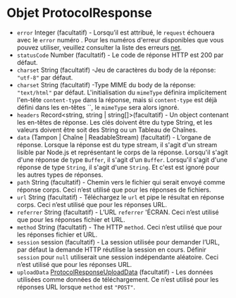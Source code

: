 # Objet ProtocolResponse

* `error` Integer (facultatif) - Lorsqu’il est attribué, le `request` échouera avec le `error` numéro . Pour les numéros d'erreur disponibles que vous pouvez utiliser, veuillez consulter la liste des erreurs [net][net-error].
* `statusCode` Number (facultatif) - Le code de réponse HTTP est 200 par défaut.
* `charset` String (facultatif) -Jeu de caractères du body de la réponse: `"utf-8"` par défaut.
* `charset` String (facultatif) -Type MIME du body de la réponse: `"text/html"` par défaut. L'initialisation du `mimeType` définira implicitement l'en-tête `content-type` dans la réponse, mais si `content-type` est déjà défini dans les en-têtes ``, le `mimeType` sera alors ignoré.
* `headers` Record<string, string | string[]>(facultatif) - Un object contenant les en-têtes de réponse. Les clés doivent être du type String, et les valeurs doivent être soit des String ou un Tableau de Chaînes.
* `data` (Tampon | Chaîne | ReadableStream) (facultatif) - L’organe de réponse. Lorsque la réponse est du type stream, il s'agit d'un stream lisible par Node.js et représentant le corps de la réponse. Lorsqu'il s'agit d'une réponse de type `Buffer`, il s'agit d'un `Buffer`. Lorsqu'il s'agit d'une réponse de type `String`, il s'agit d'une `String`. Et c'est est ignoré pour les autres types de réponses.
* `path` String (facultatif) - Chemin vers le fichier qui serait envoyé comme réponse corps. Ceci n’est utilisé que pour les réponses de fichiers.
* `url` String (facultatif) - Téléchargez le `url` et pipe le résultat en réponse corps. Ceci n’est utilisé que pour les réponses URL.
* `referrer` String (facultatif) - L’URL `referrer` 'ÉCRAN. Ceci n’est utilisé que pour les réponses fichier et URL.
* `method` String (facultatif) - The HTTP `method`. Ceci n’est utilisé que pour les réponses fichier et URL.
* `session` session (facultatif) - La session utilisée pour demander l’URL, par défaut la demande HTTP réutilise la session en cours. Définir `session` pour `null` utiliserait une session indépendante aléatoire. Ceci n’est utilisé que pour les réponses URL.
* `uploadData` [ProtocolResponseUploadData](protocol-response-upload-data.md) (facultatif) - Les données utilisées comme données de téléchargement. Ce n’est utilisé pour les réponses URL lorsque `method` est `"POST"`.

[net-error]: https://source.chromium.org/chromium/chromium/src/+/master:net/base/net_error_list.h
